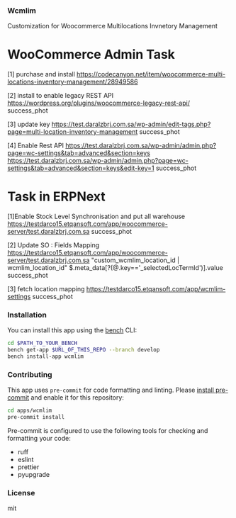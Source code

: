 ### Wcmlim

Customization for Woocommerce Multilocations Invnetory Management

WooCommerce Admin Task
======================
[1] purchase and install 
https://codecanyon.net/item/woocommerce-multi-locations-inventory-management/28949586

[2] install  to enable legacy REST API
https://wordpress.org/plugins/woocommerce-legacy-rest-api/
success_phot

[3] update key 
https://test.daralzbrj.com.sa/wp-admin/edit-tags.php?page=multi-location-inventory-management
success_phot

[4] Enable Rest API
https://test.daralzbrj.com.sa/wp-admin/admin.php?page=wc-settings&tab=advanced&section=keys
https://test.daralzbrj.com.sa/wp-admin/admin.php?page=wc-settings&tab=advanced&section=keys&edit-key=1
success_phot


Task in ERPNext
==============

[1]Enable Stock Level Synchronisation and put all warehouse
https://testdarco15.etqansoft.com/app/woocommerce-server/test.daralzbrj.com.sa
success_phot

[2] Update SO : Fields Mapping
https://testdarco15.etqansoft.com/app/woocommerce-server/test.daralzbrj.com.sa
"custom_wcmlim_location_id | wcmlim_location_id" $.meta_data[?(@.key=='_selectedLocTermId')].value
success_phot

[3] fetch location mapping
https://testdarco15.etqansoft.com/app/wcmlim-settings
success_phot

### Installation

You can install this app using the [bench](https://github.com/frappe/bench) CLI:

```bash
cd $PATH_TO_YOUR_BENCH
bench get-app $URL_OF_THIS_REPO --branch develop
bench install-app wcmlim
```

### Contributing

This app uses `pre-commit` for code formatting and linting. Please [install pre-commit](https://pre-commit.com/#installation) and enable it for this repository:

```bash
cd apps/wcmlim
pre-commit install
```

Pre-commit is configured to use the following tools for checking and formatting your code:

- ruff
- eslint
- prettier
- pyupgrade

### License

mit
